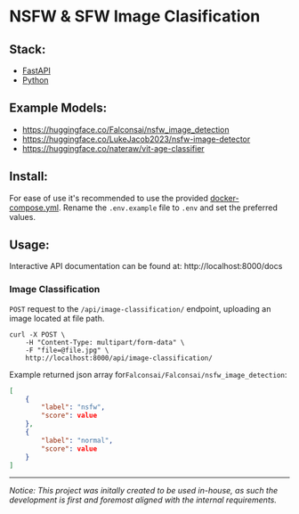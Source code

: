 # NSFW & SFW Image Clasification

## Stack:
- [FastAPI](https://fastapi.tiangolo.com)
- [Python](https://www.python.org)

## Example Models:
- https://huggingface.co/Falconsai/nsfw_image_detection
- https://huggingface.co/LukeJacob2023/nsfw-image-detector
- https://huggingface.co/nateraw/vit-age-classifier

## Install:
For ease of use it's recommended to use the provided [docker-compose.yml](https://github.com/tiltedcube/image_classification/blob/main/docker-compose.yml).
Rename the `.env.example` file to `.env` and set the preferred values.

## Usage:

Interactive API documentation can be found at: http://localhost:8000/docs

### Image Classification
`POST` request to the `/api/image-classification/` endpoint, uploading an image located at file path.
```
curl -X POST \
    -H "Content-Type: multipart/form-data" \
    -F "file=@file.jpg" \
    http://localhost:8000/api/image-classification/

```
Example returned json array for`Falconsai/Falconsai/nsfw_image_detection`:
```json
[
	{
		"label": "nsfw",
		"score": value
	},
	{
		"label": "normal",
		"score": value
	}
]
```
---

_Notice:_ _This project was initally created to be used in-house, as such the
development is first and foremost aligned with the internal requirements._
